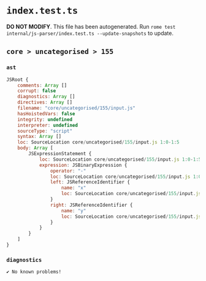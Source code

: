 # `index.test.ts`

**DO NOT MODIFY**. This file has been autogenerated. Run `rome test internal/js-parser/index.test.ts --update-snapshots` to update.

## `core > uncategorised > 155`

### `ast`

```javascript
JSRoot {
	comments: Array []
	corrupt: false
	diagnostics: Array []
	directives: Array []
	filename: "core/uncategorised/155/input.js"
	hasHoistedVars: false
	integrity: undefined
	interpreter: undefined
	sourceType: "script"
	syntax: Array []
	loc: SourceLocation core/uncategorised/155/input.js 1:0-1:5
	body: Array [
		JSExpressionStatement {
			loc: SourceLocation core/uncategorised/155/input.js 1:0-1:5
			expression: JSBinaryExpression {
				operator: "-"
				loc: SourceLocation core/uncategorised/155/input.js 1:0-1:5
				left: JSReferenceIdentifier {
					name: "x"
					loc: SourceLocation core/uncategorised/155/input.js 1:0-1:1 (x)
				}
				right: JSReferenceIdentifier {
					name: "y"
					loc: SourceLocation core/uncategorised/155/input.js 1:4-1:5 (y)
				}
			}
		}
	]
}
```

### `diagnostics`

```
✔ No known problems!

```
